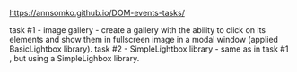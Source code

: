 https://annsomko.github.io/DOM-events-tasks/

 task #1 - image gallery - create a gallery with the ability to click on its elements and show them in fullscreen image in a modal window (applied BasicLightbox library).
 task #2 - SimpleLightbox library - same as in task #1 , but using a SimpleLighbox library.
